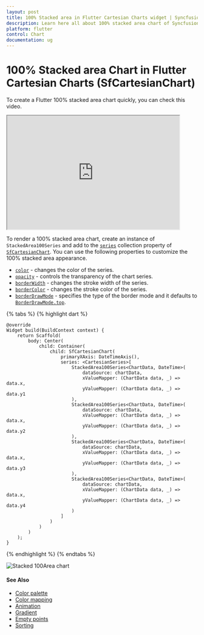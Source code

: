 ```yaml
---
layout: post
title: 100% Stacked area in Flutter Cartesian Charts widget | Syncfusion 
description: Learn here all about 100% stacked area chart of Syncfusion Flutter Cartesian Charts (SfCartesianChart) widget and more.
platform: flutter
control: Chart
documentation: ug
---
```



# 100% Stacked area Chart in Flutter Cartesian Charts (SfCartesianChart)

To create a Flutter 100% stacked area chart quickly, you can check this video.

<style>#flutter100stackedareaChartTutorial{width : 90% !important; height: 300px !important }</style>
<iframe id='flutter100stackedareaChartTutorial' src='https://www.youtube.com/embed/NCUDBD_ClHo'></iframe>

To render a 100% stacked area chart, create an instance of `StackedArea100Series` and add to the [`series`](https://pub.dev/documentation/syncfusion_flutter_charts/latest/charts/SfCartesianChart/series.html) collection property of [`SfCartesianChart`](https://pub.dev/documentation/syncfusion_flutter_charts/latest/charts/SfCartesianChart-class.html). You can use the following properties to customize the 100% stacked area appearance.

* [`color`](https://pub.dev/documentation/syncfusion_flutter_charts/latest/charts/ChartSeries/color.html) - changes the color of the series.
* [`opacity`](https://pub.dev/documentation/syncfusion_flutter_charts/latest/charts/ChartSeries/opacity.html) - controls the transparency of the chart series.
* [`borderWidth`](https://pub.dev/documentation/syncfusion_flutter_charts/latest/charts/ChartSeries/borderWidth.html) - changes the stroke width of the series.
* [`borderColor`](https://pub.dev/documentation/syncfusion_flutter_charts/latest/charts/BarSeries/borderColor.html) - changes the stroke color of the series.
* [`borderDrawMode`](https://pub.dev/documentation/syncfusion_flutter_charts/latest/charts/StackedArea100Series/borderDrawMode.html) - specifies the type of the border mode and it defaults to [`BorderDrawMode.top`](https://pub.dev/documentation/syncfusion_flutter_charts/latest/charts/BorderDrawMode.html#top).

{% tabs %}
{% highlight dart %} 

    @override
    Widget build(BuildContext context) {
        return Scaffold(
            body: Center(
                child: Container(
                    child: SfCartesianChart(
                        primaryXAxis: DateTimeAxis(),
                        series: <CartesianSeries>[
                            StackedArea100Series<ChartData, DateTime>(
                                dataSource: chartData,
                                xValueMapper: (ChartData data, _) => data.x,
                                yValueMapper: (ChartData data, _) => data.y1
                            ),
                            StackedArea100Series<ChartData, DateTime>(
                                dataSource: chartData,
                                xValueMapper: (ChartData data, _) => data.x,
                                yValueMapper: (ChartData data, _) => data.y2
                            ),
                            StackedArea100Series<ChartData, DateTime>(
                                dataSource: chartData,
                                xValueMapper: (ChartData data, _) => data.x,
                                yValueMapper: (ChartData data, _) => data.y3
                            ),
                            StackedArea100Series<ChartData, DateTime>(
                                dataSource: chartData,
                                xValueMapper: (ChartData data, _) => data.x,
                                yValueMapper: (ChartData data, _) => data.y4
                            )
                        ]
                    )
                )
            )
        );
    }

{% endhighlight %}
{% endtabs %}

![Stacked 100Area chart](cartesian-chart-types-images/stacked_area_100.png)

#### See Also

* [Color palette](/flutter/cartesian-charts/series-customization#color-palette) 
* [Color mapping](/flutter/cartesian-charts/series-customization#color-mapping-for-data-points)
* [Animation](/flutter/cartesian-charts/series-customization#animation)
* [Gradient](/flutter/cartesian-charts/series-customization#gradient-fill)
* [Empty points](/flutter/cartesian-charts/series-customization#empty-points)
* [Sorting](/flutter/cartesian-charts/series-customization#sorting)